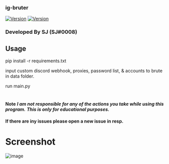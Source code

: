 ### ig-bruter

[![Version](https://img.shields.io/github/pipenv/locked/python-version/sjPsycho/ig-brute)]()
[![Version](https://img.shields.io/powershellgallery/p/QuickForms?color=red)]()
### Developed By SJ (SJ#0008)

## Usage

pip install -r requirements.txt

input custom discord webhook, proxies, password list, & accounts to brute in data folder.

run main.py

#

**Note**
***I am not responsible for any of the actions you take while using this program.***
***This is only for educational purposes.***

#### If there are iny issues please open a new issue in resp.

#

# Screenshot
![image](https://user-images.githubusercontent.com/93611007/190886580-916d23d6-5b97-4e89-8084-077abb6b299f.png)
